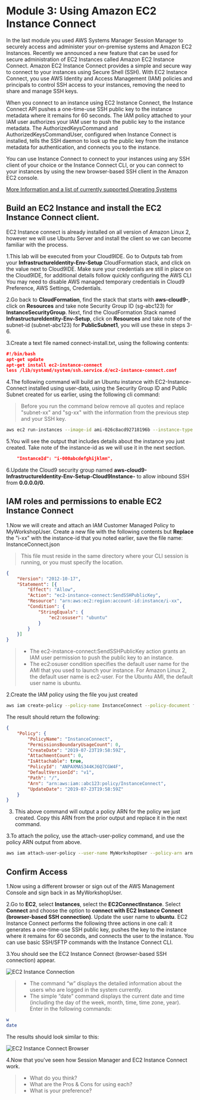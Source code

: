 # Module 3: Using Amazon EC2 Instance Connect

In the last module you used AWS Systems Manager Session Manager to securely access and administer your on-premise systems and Amazon EC2 Instances. Recently we announced a new feature that can be used for secure administration of EC2 Instances called Amazon EC2 Instance Connect. Amazon EC2 Instance Connect provides a simple and secure way to connect to your instances using Secure Shell (SSH). With EC2 Instance Connect, you use AWS Identity and Access Management (IAM) policies and principals to control SSH access to your instances, removing the need to share and manage SSH keys.

When you connect to an instance using EC2 Instance Connect, the Instance Connect API pushes a one-time-use SSH public key to the instance metadata where it remains for 60 seconds. The IAM policy attached to your IAM user authorizes your IAM user to push the public key to the instance metadata. The AuthorizedKeysCommand and AuthorizedKeysCommandUser, configured when Instance Connect is installed, tells the SSH daemon to look up the public key from the instance metadata for authentication, and connects you to the instance.

You can use Instance Connect to connect to your instances using any SSH client of your choice or the Instance Connect CLI, or you can connect to your instances by using the new browser-based SSH client in the Amazon EC2 console.

<a href="https://docs.aws.amazon.com/AWSEC2/latest/UserGuide/ec2-instance-connect-set-up.html" target="_blank">More Information and a list of currently supported Operating Systems</a>

## Build an EC2 Instance and install the EC2 Instance Connect client.
EC2 Instance connect is already installed on all version of Amazon Linux 2, however we will use Ubuntu Server and install the client so we can become familiar with the process.

1.This lab will be executed from your Cloud9IDE. Go to Outputs tab from your **InfrastructureIdentity-Env-Setup** CloudFormation stack, and click on the value next to Cloud9IDE. Make sure your credentials are still in place on the Cloud9IDE, for additional details follow quickly configuring the AWS CLI You may need to disable AWS managed temporary credentials in Cloud9 Preference, AWS Settings, Credentials.

2.Go back to **CloudFormation**, find the stack that starts with **aws-cloud9-**, click on **Resources** and take note Security Group ID (sg-abc123) for **InstanceSecurityGroup**. Next, find the CloudFormation Stack named **InfrastructureIdentity-Env-Setup**, click on **Resources** and take note of the subnet-id (subnet-abc123) for **PublicSubnet1**, you will use these in steps 3-6.

3.Create a text file named connect-install.txt, using the following contents:
```json
#!/bin/bash
apt-get update
apt-get install ec2-instance-connect
less /lib/systemd/system/ssh.service.d/ec2-instance-connect.conf
```
4.The following command will build an Ubuntu instance with EC2-Instance-Connect installed using user-data, using the Security Group ID and Public Subnet created for us earlier, using the following cli command:
>Before you run the command below remove all quotes and replace "subnet-xx" and "sg-xx" with the information from the previous step and your SSH key.
```bash
aws ec2 run-instances --image-id ami-026c8acd92718196b --instance-type t1.micro --subnet-id subnet-xx --security-group-ids sg-xx --region us-east-1 --associate-public-ip-address --tag-specifications 'ResourceType=instance,Tags={Key="Name",Value="EC2ConnectInstance"}' --user-data file://connect-install.txt
```

5.You will see the output that includes details about the instance you just created. Take note of the instance-id as we will use it in the next section.
```json
    "InstanceId": "i-000abcdefghijklmn",
```

6.Update the Cloud9 security group named **aws-cloud9-InfrastructureIdentity-Env-Setup-Cloud9Instance-** to allow inbound SSH from **0.0.0.0/0**.


## IAM roles and permissions to enable EC2 Instance Connect

1.Now we will create and attach an IAM Customer Managed Policy to MyWorkshopUser. Create a new file with the following contents but **Replace** the "i-xx" with the instance-id that you noted earlier, save the file name: InstanceConnect.json

>This file must reside in the same directory where your CLI session is running, or you must specify the location.

```json
{
	"Version": "2012-10-17",
	"Statement": [{
		"Effect": "Allow",
		"Action": "ec2-instance-connect:SendSSHPublicKey",
		"Resource": "arn:aws:ec2:region:account-id:instance/i-xx",
		"Condition": {
			"StringEquals": {
				"ec2:osuser": "ubuntu"
			}
		}
	}]
}
```
>
> * The ec2-instance-connect:SendSSHPublicKey action grants an IAM user permission to push the public key to an instance.
> * The ec2:osuser condition specifies the default user name for the AMI that you used to launch your instance. For Amazon Linux 2, the default user name is ec2-user. For the Ubuntu AMI, the default user name is ubuntu.

2.Create the IAM policy using the file you just created
```bash
aws iam create-policy --policy-name InstanceConnect --policy-document file://InstanceConnect.json
```
The result should return the following:
```json
{
    "Policy": {
        "PolicyName": "InstanceConnect",
        "PermissionsBoundaryUsageCount": 0,
        "CreateDate": "2019-07-23T19:58:59Z",
        "AttachmentCount": 0,
        "IsAttachable": true,
        "PolicyId": "ANPAXMAS344KJ6Q7CGW4F",
        "DefaultVersionId": "v1",
        "Path": "/",
        "Arn": "arn:aws:iam::abc123:policy/InstanceConnect",
        "UpdateDate": "2019-07-23T19:58:59Z"
    }
}
```
3. This above command will output a policy ARN for the policy we just created. Copy this ARN from the prior output and replace it in the next command.

3.To attach the policy, use the attach-user-policy command, and use the policy ARN output from above.
```bash
aws iam attach-user-policy --user-name MyWorkshopUser --policy-arn arn:aws:iam::abc123:policy/InstanceConnect
```

## Confirm Access
1.Now using a different browser or sign out of the AWS Management Console and sign back in as MyWorkshopUser. 

2.Go to **EC2**, select **Instances**, select the **EC2ConnectInstance**. Select **Connect** and choose the option to **connect with EC2 Instance Connect (browser-based SSH connection)**. Update the user name to **ubuntu**. EC2 Instance Connect performs the following three actions in one call: it generates a one-time-use SSH public key, pushes the key to the instance where it remains for 60 seconds, and connects the user to the instance. You can use basic SSH/SFTP commands with the Instance Connect CLI.

3.You should see the EC2 Instance Connect (browser-based SSH connection) appear.

![EC2 Instance Connection](./images/InstanceConnectUbuntu.png)
>
>* The command “w” displays the detailed information about the users who are logged in the system currently.
>* The simple “date” command displays the current date and time (including the day of the week, month, time, time zone, year).
Enter in the following commands:
```bash
w
date
```

The results should look similar to this:

![EC2 Instance Connect Browser](./images/InstanceConnectUbuntuBrowser.png)

4.Now that you've seen how Session Manager and EC2 Instance Connect work.
>
>* What do you think?
>* What are the Pros & Cons for using each?
>* What is your preference?
